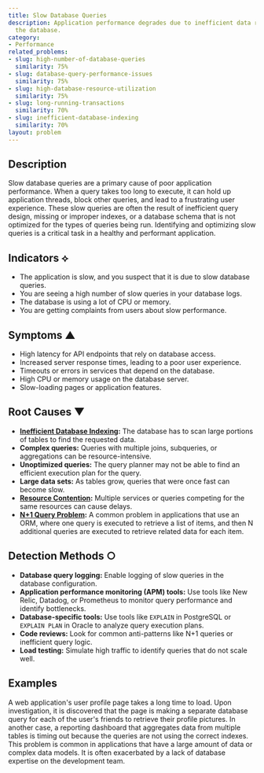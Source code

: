 ```yaml
---
title: Slow Database Queries
description: Application performance degrades due to inefficient data retrieval from
  the database.
category:
- Performance
related_problems:
- slug: high-number-of-database-queries
  similarity: 75%
- slug: database-query-performance-issues
  similarity: 75%
- slug: high-database-resource-utilization
  similarity: 75%
- slug: long-running-transactions
  similarity: 70%
- slug: inefficient-database-indexing
  similarity: 70%
layout: problem
---
```


## Description
Slow database queries are a primary cause of poor application performance. When a query takes too long to execute, it can hold up application threads, block other queries, and lead to a frustrating user experience. These slow queries are often the result of inefficient query design, missing or improper indexes, or a database schema that is not optimized for the types of queries being run. Identifying and optimizing slow queries is a critical task in a healthy and performant application.

## Indicators ⟡
- The application is slow, and you suspect that it is due to slow database queries.
- You are seeing a high number of slow queries in your database logs.
- The database is using a lot of CPU or memory.
- You are getting complaints from users about slow performance.

## Symptoms ▲

- High latency for API endpoints that rely on database access.
- Increased server response times, leading to a poor user experience.
- Timeouts or errors in services that depend on the database.
- High CPU or memory usage on the database server.
- Slow-loading pages or application features.

## Root Causes ▼

- **[Inefficient Database Indexing](inefficient-database-indexing.md):** The database has to scan large portions of tables to find the requested data.
- **Complex queries:** Queries with multiple joins, subqueries, or aggregations can be resource-intensive.
- **Unoptimized queries:** The query planner may not be able to find an efficient execution plan for the query.
- **Large data sets:** As tables grow, queries that were once fast can become slow.
- **[Resource Contention](resource-contention.md):** Multiple services or queries competing for the same resources can cause delays.
- **[N+1 Query Problem](n-plus-one-query-problem.md):** A common problem in applications that use an ORM, where one query is executed to retrieve a list of items, and then N additional queries are executed to retrieve related data for each item.

## Detection Methods ○

- **Database query logging:** Enable logging of slow queries in the database configuration.
- **Application performance monitoring (APM) tools:** Use tools like New Relic, Datadog, or Prometheus to monitor query performance and identify bottlenecks.
- **Database-specific tools:** Use tools like `EXPLAIN` in PostgreSQL or `EXPLAIN PLAN` in Oracle to analyze query execution plans.
- **Code reviews:** Look for common anti-patterns like N+1 queries or inefficient query logic.
- **Load testing:** Simulate high traffic to identify queries that do not scale well.

## Examples
A web application's user profile page takes a long time to load. Upon investigation, it is discovered that the page is making a separate database query for each of the user's friends to retrieve their profile pictures. In another case, a reporting dashboard that aggregates data from multiple tables is timing out because the queries are not using the correct indexes. This problem is common in applications that have a large amount of data or complex data models. It is often exacerbated by a lack of database expertise on the development team.